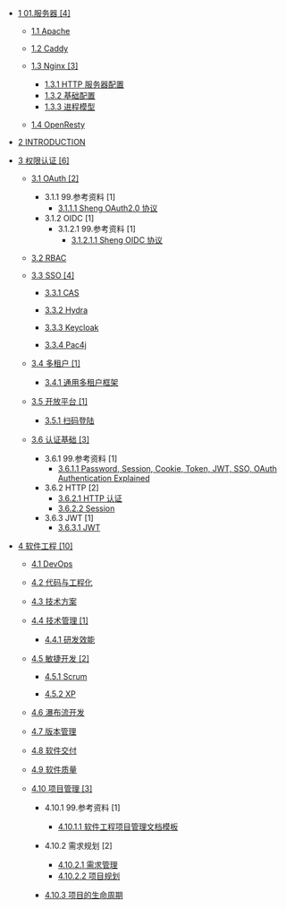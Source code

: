   - [1 01.服务器 [4]](/01.服务器/README.md)
    - [1.1 Apache](/01.服务器/Apache/README.md)
      
    - [1.2 Caddy](/01.服务器/Caddy/README.md)
      
    - [1.3 Nginx [3]](/01.服务器/Nginx/README.md)
      - [1.3.1 HTTP 服务器配置](/01.服务器/Nginx/HTTP%20服务器配置.md)
      - [1.3.2 基础配置](/01.服务器/Nginx/基础配置.md)
      - [1.3.3 进程模型](/01.服务器/Nginx/进程模型.md)
    - [1.4 OpenResty](/01.服务器/OpenResty/README.md)
      
  - [2 INTRODUCTION](/INTRODUCTION.md)
  - [3 权限认证 [6]](/权限认证/README.md)
    - [3.1 OAuth [2]](/权限认证/OAuth/README.md)
      - 3.1.1 99.参考资料 [1]
        - [3.1.1.1 Sheng OAuth2.0 协议](/权限认证/OAuth/99.参考资料/2022-Sheng-OAuth2.0%20协议.md)
      - 3.1.2 OIDC [1]
        - 3.1.2.1 99.参考资料 [1]
          - [3.1.2.1.1 Sheng OIDC 协议](/权限认证/OAuth/OIDC/99.参考资料/2021-Sheng-OIDC%20协议.md)
    - [3.2 RBAC](/权限认证/RBAC/README.md)
      
    - [3.3 SSO [4]](/权限认证/SSO/README.md)
      - [3.3.1 CAS](/权限认证/SSO/CAS/README.md)
        
      - [3.3.2 Hydra](/权限认证/SSO/Hydra/README.md)
        
      - [3.3.3 Keycloak](/权限认证/SSO/Keycloak/README.md)
        
      - [3.3.4 Pac4j](/权限认证/SSO/Pac4j/README.md)
        
    - [3.4 多租户 [1]](/权限认证/多租户/README.md)
      - [3.4.1 通用多租户框架](/权限认证/多租户/通用多租户框架.md)
    - [3.5 开放平台 [1]](/权限认证/开放平台/README.md)
      - [3.5.1 扫码登陆](/权限认证/开放平台/扫码登陆.md)
    - [3.6 认证基础 [3]](/权限认证/认证基础/README.md)
      - 3.6.1 99.参考资料 [1]
        - [3.6.1.1 Password, Session, Cookie, Token, JWT, SSO, OAuth   Authentication Explained](/权限认证/认证基础/99.参考资料/2023-Password,%20Session,%20Cookie,%20Token,%20JWT,%20SSO,%20OAuth%20-%20Authentication%20Explained.md)
      - 3.6.2 HTTP [2]
        - [3.6.2.1 HTTP 认证](/权限认证/认证基础/HTTP/HTTP%20认证.md)
        - [3.6.2.2 Session](/权限认证/认证基础/HTTP/Session.md)
      - 3.6.3 JWT [1]
        - [3.6.3.1 JWT](/权限认证/认证基础/JWT/JWT.md)
  - [4 软件工程 [10]](/软件工程/README.md)
    - [4.1 DevOps](/软件工程/DevOps/README.md)
      
    - [4.2 代码与工程化](/软件工程/代码与工程化.md)
    - [4.3 技术方案](/软件工程/技术方案/README.md)
      
    - [4.4 技术管理 [1]](/软件工程/技术管理/README.md)
      - [4.4.1 研发效能](/软件工程/技术管理/研发效能/README.md)
        
    - [4.5 敏捷开发 [2]](/软件工程/敏捷开发/README.md)
      - [4.5.1 Scrum](/软件工程/敏捷开发/Scrum/README.md)
        
      - [4.5.2 XP](/软件工程/敏捷开发/XP/README.md)
        
    - [4.6 瀑布流开发](/软件工程/瀑布流开发/README.md)
      
    - [4.7 版本管理](/软件工程/版本管理/README.md)
      
    - [4.8 软件交付](/软件工程/软件交付/README.md)
      
    - [4.9 软件质量](/软件工程/软件质量/README.md)
      
    - [4.10 项目管理 [3]](/软件工程/项目管理/README.md)
      - 4.10.1 99.参考资料 [1]
        - [4.10.1.1 软件工程项目管理文档模板](/软件工程/项目管理/99.参考资料/软件工程项目管理文档模板/README.md)
          
      - 4.10.2 需求规划 [2]
        - [4.10.2.1 需求管理](/软件工程/项目管理/需求规划/需求管理.md)
        - [4.10.2.2 项目规划](/软件工程/项目管理/需求规划/项目规划.md)
      - [4.10.3 项目的生命周期](/软件工程/项目管理/项目的生命周期/README.md)
        